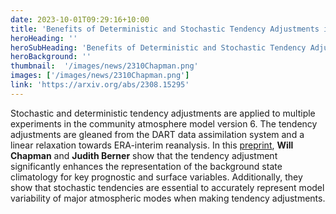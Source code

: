 ```yaml
---
date: 2023-10-01T09:29:16+10:00
title: 'Benefits of Deterministic and Stochastic Tendency Adjustments in a Climate Model'
heroHeading: ''
heroSubHeading: 'Benefits of Deterministic and Stochastic Tendency Adjustments in a Climate Model'
heroBackground: ''
thumbnail:  '/images/news/2310Chapman.png'
images: ['/images/news/2310Chapman.png']
link: 'https://arxiv.org/abs/2308.15295'
---
```


Stochastic and deterministic tendency adjustments are applied to multiple experiments in the community atmosphere model version 6. The tendency adjustments are gleaned from the DART data assimilation system and a linear relaxation towards ERA-interim reanalysis. In this [preprint](https://arxiv.org/abs/2308.15295), **Will Chapman** and **Judith Berner** show that the tendency adjustment significantly enhances the representation of the background state climatology for key prognostic and surface variables. Additionally, they show that stochastic tendencies are essential to accurately represent model variability of major atmospheric modes when making tendency adjustments.
